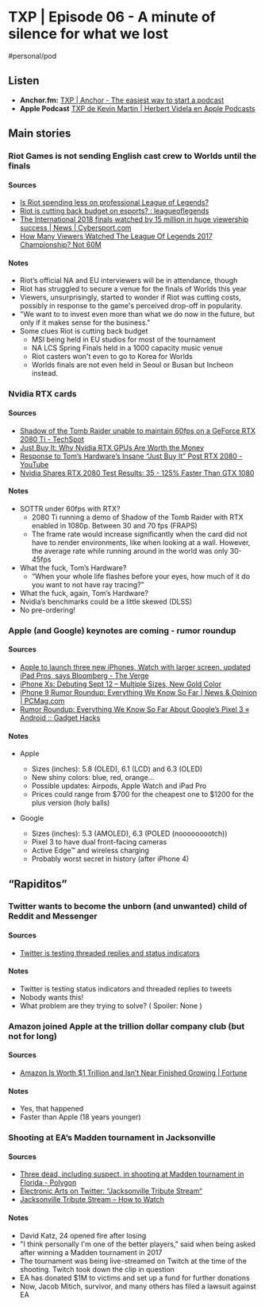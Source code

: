 # TXP | Episode 06 - A minute of silence for what we lost
#personal/pod

## Listen
- **Anchor.fm:**  [TXP | Anchor - The easiest way to start a podcast](https://anchor.fm/txpod)
- **Apple Podcast** [TXP de Kevin Martin | Herbert Videla en Apple Podcasts](https://itunes.apple.com/pe/podcast/txp/id1338395451?mt=2)

## Main stories

### Riot Games is not sending English cast crew to Worlds until the finals

#### Sources
- [Is Riot spending less on professional League of Legends?](https://www.engadget.com/2018/08/30/riot-cost-cutting-league-legends-esports/)
- [Riot is cutting back budget on esports? : leagueoflegends](https://www.reddit.com/r/leagueoflegends/comments/9aqbes/riot_is_cutting_back_budget_on_esports/e4y4som/)
- [The International 2018 finals watched by 15 million in huge viewership success  | News  | Cybersport.com](https://cybersport.com/post/ti8-15-million-huge-viewership-success)
- [How Many Viewers Watched The League Of Legends 2017 Championship? Not 60M](https://medium.com/@mannyanekal/how-many-viewers-watched-the-league-of-legends-2017-championship-not-60m-b02e6171d5b)

#### Notes
- Riot’s official NA and EU interviewers will be in attendance, though
- Riot has struggled to secure a venue for the finals of Worlds this year
- Viewers, unsurprisingly, started to wonder if Riot was cutting costs, possibly in response to the game's perceived drop-off in popularity.
- "We want to to invest even more than what we do now in the future, but only if it makes sense for the business."
- Some clues Riot is cutting back budget
	- MSI being held in EU studios for most of the tournament
	- NA LCS Spring Finals held in a 1000 capacity music venue
	- Riot casters won't even to go to Korea for Worlds
	- Worlds finals are not even held in Seoul or Busan but Incheon instead.

### Nvidia RTX cards

#### Sources
- [Shadow of the Tomb Raider unable to maintain 60fps on a GeForce RTX 2080 Ti - TechSpot](https://www.techspot.com/news/76073-shadow-tomb-raider-unable-maintain-60fps-geforce-rtx.html)
- [Just Buy It: Why Nvidia RTX GPUs Are Worth the Money](https://www.tomshardware.com/news/nvidia-rtx-gpus-worth-the-money,37689.html)
- [Response to Tom’s Hardware’s Insane “Just Buy It” Post RTX 2080 - YouTube](https://www.youtube.com/watch?v=tu7pxJXBBn8)
- [Nvidia Shares RTX 2080 Test Results: 35 - 125% Faster Than GTX 1080](https://www.tomshardware.com/news/nvidia-rtx-2080-gaming-benchmarks-rasterized,37679.html)

#### Notes
- SOTTR under 60fps with RTX?
	- 2080 Ti running a demo of Shadow of the Tomb Raider with RTX enabled in 1080p. Between 30 and 70 fps (FRAPS)
	- The frame rate would increase significantly when the card did not have to render environments, like when looking at a wall. However, the average rate while running around in the world was only 30-45fps
- What the fuck, Tom’s Hardware?
	- “When your whole life flashes before your eyes, how much of it do you want to not have ray tracing?”
- What the fuck, again, Tom’s Hardware?
- Nvidia’s benchmarks could be a little skewed (DLSS)
- No pre-ordering!

### Apple (and Google) keynotes are coming - rumor roundup

#### Sources
- [Apple to launch three new iPhones, Watch with larger screen, updated iPad Pros, says Bloomberg - The Verge](https://www.theverge.com/2018/8/27/17785594/apple-iphone-xs-september-launch-three-new-devices-rumors)
- [iPhone Xs: Debuting Sept 12 – Multiple Sizes, New Gold Color](https://www.macrumors.com/roundup/iphone-xs/)
- [iPhone 9 Rumor Roundup: Everything We Know So Far | News & Opinion | PCMag.com](https://www.pcmag.com/news/362451/iphone-9-rumor-roundup-everything-we-know-so-far)
- [Rumor Roundup: Everything We Know So Far About Google’s Pixel 3 « Android :: Gadget Hacks](https://android.gadgethacks.com/news/rumor-roundup-everything-we-know-so-far-about-googles-pixel-3-0183916/)

#### Notes
- Apple
	- Sizes (inches): 5.8 (OLED), 6.1 (LCD) and 6.3 (OLED)
	- New shiny colors: blue, red, orange...
	- Possible updates: Airpods, Apple Watch and iPad Pro
	- Prices could range from $700 for the cheapest one to $1200 for the plus version (holy balls)

- Google
	- Sizes (inches): 5.3 (AMOLED), 6.3 (POLED (nooooooootch))
	- Pixel 3 to have dual front-facing cameras
	- Active Edge™ and wireless charging
	- Probably worst secret in history (after iPhone 4)

## “Rapiditos”

### Twitter wants to become the unborn (and unwanted) child of Reddit and Messenger

#### Sources
- [Twitter is testing threaded replies and status indicators](https://www.engadget.com/2018/09/01/twitter-threaded-replies-status-indicators/)

#### Notes
- Twitter is testing status indicators and threaded replies to tweets
- Nobody wants this!
- What problem are they trying to solve? ( Spoiler: None )


### Amazon joined Apple at the trillion dollar company club (but not for long)

#### Sources
- [Amazon Is Worth $1 Trillion and Isn’t Near Finished Growing | Fortune](http://fortune.com/2018/09/05/amazon-stock-today-trillion-valuation-market-cap/)

#### Notes
- Yes, that happened
- Faster than Apple (18 years younger)

### Shooting at EA’s Madden tournament in Jacksonville

#### Sources
- [Three dead, including suspect, in shooting at Madden tournament in Florida - Polygon](https://www.polygon.com/2018/8/26/17783924/madden-tournament-shooting-jacksonville-florida)
- [Electronic Arts on Twitter: “Jacksonville Tribute Stream“](https://twitter.com/EA/status/1034998313731256321)
- [Jacksonville Tribute Stream – How to Watch](https://www.ea.com/games/madden-nfl/madden-nfl-19/news/jacksonville-tribute-stream-how-to-watch)

#### Notes
- David Katz, 24 opened fire after losing
- "I think personally I'm one of the better players," said when being asked after winning a Madden tournament in 2017
- The tournament was being live-streamed on Twitch at the time of the shooting. Twitch took down the clip in question
- EA has donated $1M to victims and set up a fund for further donations
- Now, Jacob Mitich, survivor, and many others has filed a lawsuit against EA


